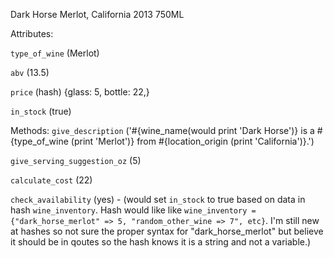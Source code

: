 Dark Horse Merlot, California 2013 750ML

Attributes:

`type_of_wine` (Merlot)

`abv` (13.5)

`price` (hash) {glass: 5, bottle: 22,}

`in_stock` (true)

Methods:
`give_description` ('#{wine_name(would print 'Dark Horse')} is a #{type_of_wine (print 'Merlot')} from #{location_origin (print 'California')}.')

`give_serving_suggestion_oz` (5)

`calculate_cost` (22)

`check_availability` (yes) - (would set `in_stock` to true based on data in hash `wine_inventory`.  Hash would like like `wine_inventory = {"dark_horse_merlot" => 5, "random_other_wine => 7", etc}`. I'm still new at hashes so not sure the proper syntax for "dark_horse_merlot" but believe it should be in qoutes so the hash knows it is a string and not a variable.)
